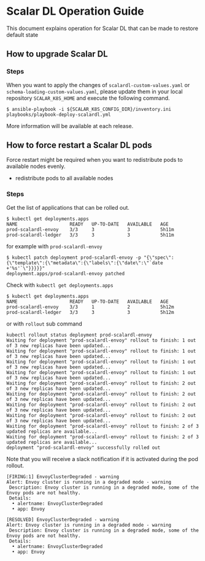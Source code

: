 # Scalar DL Operation Guide

This document explains operation for Scalar DL that can be made to restore default state

## How to upgrade Scalar DL

### Steps

When you want to apply the changes of `scalardl-custom-values.yaml` or `schema-loading-custom-values.yaml`, please update them in your local repository `SCALAR_K8S_HOME` and execute the following command.

```console
$ ansible-playbook -i ${SCALAR_K8S_CONFIG_DIR}/inventory.ini playbooks/playbook-deploy-scalardl.yml
```

More information will be available at each release.

## How to force restart a Scalar DL pods

Force restart might be required when you want to redistribute pods to available nodes evenly.

* redistribute pods to all available nodes

### Steps

Get the list of applications that can be rolled out.

```console
$ kubectl get deployments.apps
NAME                   READY   UP-TO-DATE   AVAILABLE   AGE
prod-scalardl-envoy    3/3     3            3           5h11m
prod-scalardl-ledger   3/3     3            3           5h11m
```

for example with `prod-scalardl-envoy`

```console
$ kubectl patch deployment prod-scalardl-envoy -p "{\"spec\":{\"template\":{\"metadata\":{\"labels\":{\"date\":\"`date +'%s'`\"}}}}}"
deployment.apps/prod-scalardl-envoy patched
```

Check with `kubectl get deployments.apps`

```console
$ kubectl get deployments.apps
NAME                   READY   UP-TO-DATE   AVAILABLE   AGE
prod-scalardl-envoy    3/3     1            2           5h12m
prod-scalardl-ledger   3/3     3            3           5h12m
```

or with `rollout` sub command

```console
kubectl rollout status deployment prod-scalardl-envoy
Waiting for deployment "prod-scalardl-envoy" rollout to finish: 1 out of 3 new replicas have been updated...
Waiting for deployment "prod-scalardl-envoy" rollout to finish: 1 out of 3 new replicas have been updated...
Waiting for deployment "prod-scalardl-envoy" rollout to finish: 1 out of 3 new replicas have been updated...
Waiting for deployment "prod-scalardl-envoy" rollout to finish: 1 out of 3 new replicas have been updated...
Waiting for deployment "prod-scalardl-envoy" rollout to finish: 2 out of 3 new replicas have been updated...
Waiting for deployment "prod-scalardl-envoy" rollout to finish: 2 out of 3 new replicas have been updated...
Waiting for deployment "prod-scalardl-envoy" rollout to finish: 2 out of 3 new replicas have been updated...
Waiting for deployment "prod-scalardl-envoy" rollout to finish: 2 out of 3 new replicas have been updated...
Waiting for deployment "prod-scalardl-envoy" rollout to finish: 2 of 3 updated replicas are available...
Waiting for deployment "prod-scalardl-envoy" rollout to finish: 2 of 3 updated replicas are available...
deployment "prod-scalardl-envoy" successfully rolled out
```

Note that you will receive a slack notification if it is activated during the pod rollout.

```
[FIRING:1] EnvoyClusterDegraded - warning
Alert: Envoy cluster is running in a degraded mode - warning
 Description: Envoy cluster is running in a degraded mode, some of the Envoy pods are not healthy.
 Details:
  • alertname: EnvoyClusterDegraded
  • app: Envoy
```

```
[RESOLVED] EnvoyClusterDegraded - warning
Alert: Envoy cluster is running in a degraded mode - warning
 Description: Envoy cluster is running in a degraded mode, some of the Envoy pods are not healthy.
 Details:
  • alertname: EnvoyClusterDegraded
  • app: Envoy
```
